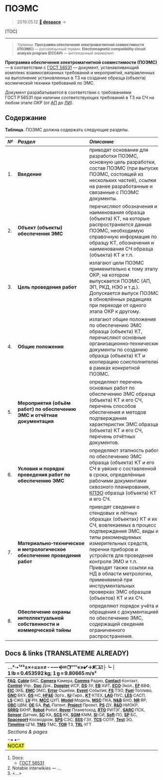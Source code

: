 # ПОЭМС
> 2019.05.12 **[🚀](../index/index.md) [despace](index.md)** → **[](.md)**

[TOC]

---

> <small>*Термины:* **Программа обеспечения электромагнитной совместимости (ПОЭМС)** — русскоязычный термин. **Electromagnetic compatibility circuit analysis program (ECCAP)** — англоязычный эквивалент.</small>

**Программа обеспечения электромагнитной совместимости (ПОЭМС)** — в соответствии с [ГОСТ 56531](гост_56531.md) — документ, устанавливающий комплекс взаимосвязанных требований и мероприятий, направленных на выполнение установленных в ТЗ на создание образца (объекта) космической техники требований по ЭМС.

Документ разрабатывается в соответствии с требованиями ГОСТ Р 56531 при наличии соответствующих требований в ТЗ на СЧ на любом этапе ОКР (от [АП](rnd_ap.md) до [ЛИ](rnd_e.md)).



## Содержание
**Таблица.** ПОЭМС должна содержать следующие разделы.

|*№*|*Раздел*|*Описание*|
|:--|:--|:--|
|1.  |**Введение**  |приводят основание для разработки ПОЭМС, основную цель разработки, состав ПОЭМС (при выпуске ПОЭМС, состоящей из нескольких частей), ссылки на ранее разработанные и связанные с ПОЭМС документы.  |
|2.  |**Объект (объекты) обеспечения ЭМС**  |перечисляют обозначения и наименования образца (объекта) КТ, на которые распространяется данная ПОЭМС, необходимую справочную информация по образцу КТ, обозначения и наименования СЧ образца (объекта) КТ и т.п.  |
|3.  |**Цель проведения работ**  |излагают цели ПОЭМС применительно к тому этапу ОКР, на котором выпускается ПОЭМС (АП, ЭП, РКД, НЭО и т.д.). Допускается выпуск ПОЭМС в обновлённых редакциях при переходе от одного этапа ОКР к другому.  |
|4.  |**Общие положения**  |излагают общие положения по обеспечению ЭМС образца (объекта) КТ, перечисляют основные организационно‑технические документы по созданию образца (объекта) КТ и кооперацию соисполнителей в рамках конкретной ПОЭМС.  |
|5.  |**Мероприятия (объём работ) по обеспечению ЭМС и отчётная документация**  |определяют перечень основных работ по обеспечению ЭМС образца (объекта) КТ и его СЧ, перечень способов обеспечения и методов подтверждения характеристик ЭМС образца (объекта) КТ и его СЧ, перечень отчётных документов.  |
|6.  |**Условия и порядок проведения работ по обеспечению ЭМС**  |определяют этапность работ по обеспечению ЭМС образца (объекта) КТ и его СЧ в увязке с составленной в сроки, определённые рабочими документами сквозного планирования, [КПЭО](ctpr.md) образца (объекта) КТ и его СЧ.  |
|7.  |**Материально‑техническое и метрологическое обеспечение проведения работ**  |приводят сведения о стендовых и лётных образцах (объектах) КТ и их СЧ, вовлекаемых в процесс подтверждения ЭМС, виды и типы рекомендуемых измерительных средств, перечни приборов и устройств для проведения контроля ЭМО и т.п.   Приводят также ссылки на НД в области метрологии, применяемой при инструментальных проверках ЭМС образцов (объектов) КТ и их СЧ.  |
|8.  |**Обеспечение охраны интеллектуальной собственности и коммерческой тайны**  |определяют порядок учёта и обращения с документацией по обеспечению ЭМС, содержащей сведения ограниченного распространения.  |



<p style="page-break-after:always"> </p>

## Docs & links (TRANSLATEME ALREADY)
|…°·•¹²³±×÷≤≥≈≠ ‑ −— ⎆✉ ❐“”’«»✔→✘☐☑├┕┆ 1 lb = 0.453592 kg; 1 g = 9.80665 m/s²|
|:--|
|<small>**[FAQ](faq.md)**, **[Cable](cable.md)**·БКС, **[Camera](cam.md)**·Камера, **[Comms](comms.md)**·Радио, **[Contact](contact.md)**·Контакт, **[Control](control.md)**·Упр., **[Doc](doc.md)**·Док., **[Doppler](doppler.md)**·ИСР, **[DS](ds.md)**·ЗУ, **[EB](eb.md)**·ХИТ, **[ECO](ecology.md)**·Экол., **[EF](ef.md)**·ВВФ, **[ElC](elc.md)**·ЭКБ, **[EMC](emc.md)**·ЭМС, **[Error](error.md)**·Ошибки, **[Event](event.md)**·События, **[FS](fs.md)**·ТЭО, **[Fuel](fuel.md)**·Топливо, **[GNC](gnc.md)**·БКУ, **[GS](scs.md)**·НС, **[HF&E](hfe.md)**·Эрго., **[IU](iu.md)**·Гиро., **[KT](kt.md)**·КТЕХ, **[LAG](lag.md)**·ПУC, **[LES](les.md)**·САСП, **[LS](ls.md)**·СЖО, **[LV](lv.md)**·РН, **[MCC](mcc.md)**·ЦУП, **[Model](model.md)**·Модель, **[MSC](sc.md)**·ПКА, **[N&B](nnb.md)**·БНО, **[NR](nr.md)**·ЯР, **[OBC](obc.md)**·ЦВМ, **[OE](oe.md)**·БА, **[Pat.](патент.md)**·Патент, **[Project](project.md)**·Проект, **[PS](ps.md)**·ДУ, **[R&D](rnd.md)**·НИОКР, **[SRRQ](srrq.md)**·БКНР, **[Robot](robotics.md)**·Робот, **[Rover](rover.md)**·Планетоход, **[RTG](rtg.md)**·РИТЭГ, **[SARC](sarc.md)**·ПСК, **[Sensor](sensor.md)**·Датчик, **[SC](sc.md)**·КА, **[SCS](scs.md)**·КК, **[SGM](sgm.md)**·КММ, **[SI](si.md)**·СИ, **[Soft](soft.md)**·ПО, **[SP](sp.md)**·БС, **[Spaceport](spaceport.md)**·Космодром, **[SPS](sps.md)**·СЭС, **[SSS](sss.md)**·ГЗУ, **[TCS](tcs.md)**·СОТР, **[Test](test.md)**·ЭО, **[Timeline](timeline.md)**·ЦГМ, **[TMS](tms.md)**·ТМС, **[TOR](tor.md)**·ТЗ, **[TRL](trl.md)**·УГТ</small>|
|*Sections & pages*|
|**··• [](.md) •··**<br> <mark>NOCAT</mark> |

   1. Docs:
      - [ГОСТ 56531](гост_56531.md)
   1. Notable interwikies — …
   1. <…>
